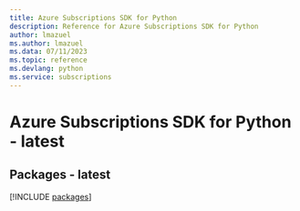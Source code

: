 ```yaml
---
title: Azure Subscriptions SDK for Python
description: Reference for Azure Subscriptions SDK for Python
author: lmazuel
ms.author: lmazuel
ms.data: 07/11/2023
ms.topic: reference
ms.devlang: python
ms.service: subscriptions
---
```

# Azure Subscriptions SDK for Python - latest
## Packages - latest
[!INCLUDE [packages](subscriptions-index.md)]